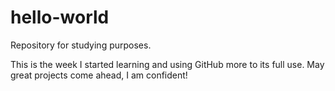 # hello-world
Repository for studying purposes.

This is the week I started learning and using GitHub more to its full use.
May great projects come ahead, I am confident!
